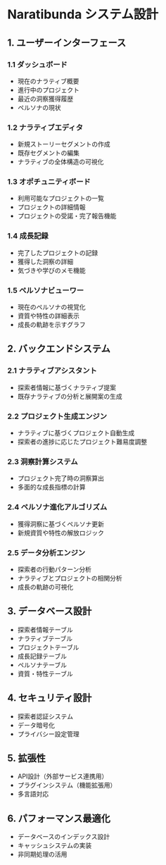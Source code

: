 # Naratibunda システム設計

## 1. ユーザーインターフェース

### 1.1 ダッシュボード
- 現在のナラティブ概要
- 進行中のプロジェクト
- 最近の洞察獲得履歴
- ペルソナの現状

### 1.2 ナラティブエディタ
- 新規ストーリーセグメントの作成
- 既存セグメントの編集
- ナラティブの全体構造の可視化

### 1.3 オポチュニティボード
- 利用可能なプロジェクトの一覧
- プロジェクトの詳細情報
- プロジェクトの受諾・完了報告機能

### 1.4 成長記録
- 完了したプロジェクトの記録
- 獲得した洞察の詳細
- 気づきや学びのメモ機能

### 1.5 ペルソナビューワー
- 現在のペルソナの視覚化
- 資質や特性の詳細表示
- 成長の軌跡を示すグラフ

## 2. バックエンドシステム

### 2.1 ナラティブアシスタント
- 探索者情報に基づくナラティブ提案
- 既存ナラティブの分析と展開案の生成

### 2.2 プロジェクト生成エンジン
- ナラティブに基づくプロジェクト自動生成
- 探索者の進捗に応じたプロジェクト難易度調整

### 2.3 洞察計算システム
- プロジェクト完了時の洞察算出
- 多面的な成長指標の計算

### 2.4 ペルソナ進化アルゴリズム
- 獲得洞察に基づくペルソナ更新
- 新規資質や特性の解放ロジック

### 2.5 データ分析エンジン
- 探索者の行動パターン分析
- ナラティブとプロジェクトの相関分析
- 成長の軌跡の可視化

## 3. データベース設計

- 探索者情報テーブル
- ナラティブテーブル
- プロジェクトテーブル
- 成長記録テーブル
- ペルソナテーブル
- 資質・特性テーブル

## 4. セキュリティ設計

- 探索者認証システム
- データ暗号化
- プライバシー設定管理

## 5. 拡張性

- API設計（外部サービス連携用）
- プラグインシステム（機能拡張用）
- 多言語対応

## 6. パフォーマンス最適化

- データベースのインデックス設計
- キャッシュシステムの実装
- 非同期処理の活用

